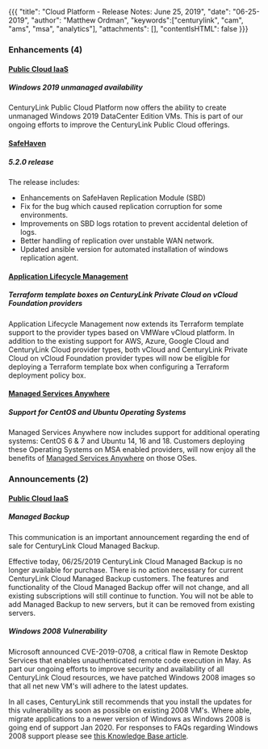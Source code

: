 {{{
"title": "Cloud Platform - Release Notes: June 25, 2019",
"date": "06-25-2019",
"author": "Matthew Ordman",
"keywords":["centurylink", "cam", "ams", "msa", "analytics"],
"attachments": [],
"contentIsHTML": false
}}}

### Enhancements (4)

#### [Public Cloud IaaS](https://www.ctl.io/cloud-platform/)

##### Windows 2019 unmanaged availability

CenturyLink Public Cloud Platform now offers the ability to create unmanaged Windows 2019 DataCenter Edition VMs. This is part of our ongoing efforts to improve the CenturyLink Public Cloud offerings.

#### [SafeHaven](https://www.ctl.io/architecture/disaster-recovery/)

##### 5.2.0 release

The release includes:

* Enhancements on SafeHaven Replication Module (SBD)
* Fix for the bug which caused replication corruption for some environments.
* Improvements on SBD logs rotation to prevent accidental deletion of logs.
* Better handling of replication over unstable WAN network.
* Updated ansible version for automated installation of windows replication agent.

#### [Application Lifecycle Management](https://www.ctl.io/cloud-application-manager/application-lifecycle-management/)

##### Terraform template boxes on CenturyLink Private Cloud on vCloud Foundation providers

Application Lifecycle Management now extends its Terraform template support to the provider types based on VMWare vCloud platform. In addition to the existing support for AWS, Azure, Google Cloud and CenturyLink Cloud provider types, both vCloud and CenturyLink Private Cloud on vCloud Foundation provider types will now be eligible for deploying a Terraform template box when configuring a Terraform deployment policy box.

#### [Managed Services Anywhere](https://www.ctl.io/cloud-application-manager/managed-services-anywhere/)

##### Support for CentOS and Ubuntu Operating Systems

Managed Services Anywhere now includes support for additional operating systems:  CentOS 6 & 7 and Ubuntu 14, 16 and 18.  Customers deploying these Operating Systems on MSA enabled providers, will now enjoy all the benefits of [Managed Services Anywhere](https://www.ctl.io/legal/cloud-application-manager/service-guide/) on those OSes.

### Announcements (2)

#### [Public Cloud IaaS](https://www.ctl.io/cloud-platform/)

##### Managed Backup

This communication is an important announcement regarding the end of sale for CenturyLink Cloud Managed Backup.

Effective today, 06/25/2019 CenturyLink Cloud Managed Backup is no longer available for purchase. There is no action necessary for current CenturyLink Cloud Managed Backup customers. The features and functionality of the Cloud Managed Backup offer will not change, and all existing subscriptions will still continue to function. You will not be able to add Managed Backup to new servers, but it can be removed from existing servers.

##### Windows 2008 Vulnerability

Microsoft announced CVE-2019-0708, a critical flaw in Remote Desktop Services that enables unauthenticated remote code execution in May.  As part our ongoing efforts to improve security and availability of all CenturyLink Cloud resources, we have patched Windows 2008 images so that all net new VM's will adhere to the latest updates.

In all cases, CenturyLink still recommends that you install the updates for this vulnerability as soon as possible on existing 2008 VM's. Where able, migrate applications to a newer version of Windows as Windows 2008 is going end of support Jan 2020. For responses to FAQs regarding Windows 2008 support please see [this Knowledge Base article](../../Support/windows-2008-end-of-vendor-support-faq.md).

